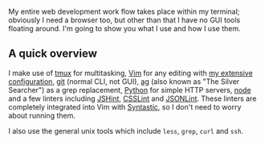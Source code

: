 My entire web development work flow takes place within my terminal; obviously I need a browser too, but other than that I have no GUI tools floating around. I'm going to show you what I use and how I use them.

<!-- more -->

## A quick overview

I make use of [tmux][] for multitasking, [Vim][] for any editing with [my extensive configuration][vim-config], [git][] (normal CLI, not GUI), [ag][] (also known as "The Silver Searcher") as a grep replacement, [Python][] for simple HTTP servers, [node][] and a few linters including [JSHint][], [CSSLint][] and [JSONLint][]. These linters are completely integrated into Vim with [Syntastic][], so I don't need to worry about running them.

I also use the general unix tools which include `less`, `grep`, `curl` and `ssh`.

[tmux]: http://tmux.sourceforge.net/
[Vim]: http://www.vim.org/
[vim-config]: https://github.com/Wolfy87/vim-config
[git]: http://git-scm.com/
[ag]: https://github.com/ggreer/the_silver_searcher
[Python]: http://docs.python.org/3.0/library/http.server.html
[node]: http://nodejs.org/
[JSHint]: http://www.jshint.com/
[CSSLint]: https://github.com/stubbornella/csslint
[JSONLint]: https://github.com/zaach/jsonlint
[Syntastic]: https://github.com/scrooloose/syntastic
